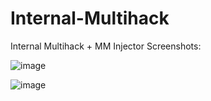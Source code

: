 # Internal-Multihack
Internal Multihack + MM Injector
Screenshots: 



![image](https://media.discordapp.net/attachments/1058110796812517526/1114262739276271797/image.png)

![image](https://media.discordapp.net/attachments/1058110796812517526/1114263500445986816/image.png?width=1290&height=671)


